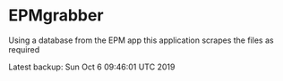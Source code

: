 # EPMgrabber
Using a database from the EPM app this application scrapes the files as required


Latest backup: Sun Oct 6 09:46:01 UTC 2019
